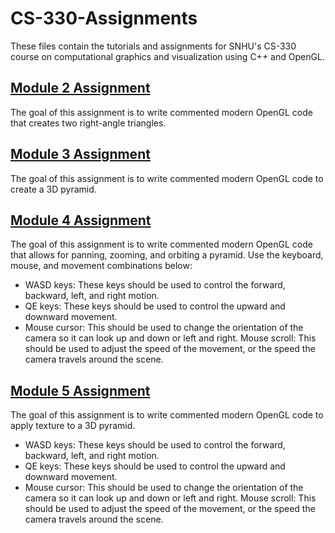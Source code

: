 # CS-330-Assignments

These files contain the tutorials and assignments for SNHU's CS-330 course on computational graphics and visualization using C++ and OpenGL.

## [Module 2 Assignment](../module02assignment)

The goal of this assignment is to write commented modern OpenGL code that creates two right-angle triangles.

## [Module 3 Assignment](../module03assignment)

The goal of this assignment is to write commented modern OpenGL code to create a 3D pyramid.

## [Module 4 Assignment](../module04assignment)

The goal of this assignment is to write commented modern OpenGL code that allows for panning, zooming, and orbiting a pyramid. Use the keyboard, mouse, and movement combinations below:

- WASD keys: These keys should be used to control the forward, backward, left, and right motion.
- QE keys: These keys should be used to control the upward and downward movement.
- Mouse cursor: This should be used to change the orientation of the camera so it can look up and down or left and right. Mouse scroll: This should be used to adjust the speed of the movement, or the speed the camera travels around the scene.

## [Module 5 Assignment](../module05assignment)

The goal of this assignment is to write commented modern OpenGL code to apply texture to a 3D pyramid.

- WASD keys: These keys should be used to control the forward, backward, left, and right motion.
- QE keys: These keys should be used to control the upward and downward movement.
- Mouse cursor: This should be used to change the orientation of the camera so it can look up and down or left and right. Mouse scroll: This should be used to adjust the speed of the movement, or the speed the camera travels around the scene.
